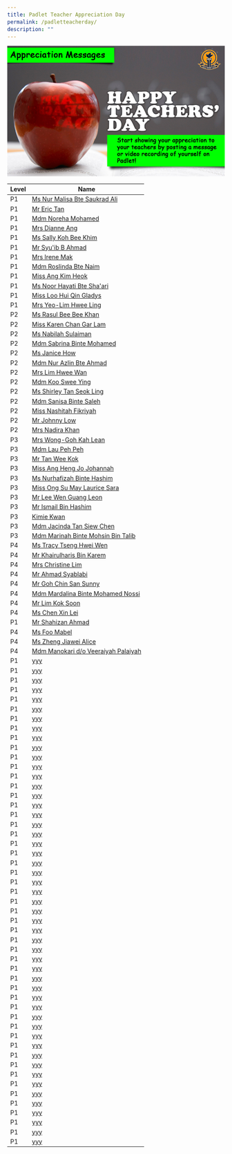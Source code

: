 ```yaml
---
title: Padlet Teacher Appreciation Day
permalink: /padletteacherday/
description: ""
---
```

![](/images/Random/2022teachersdaybanner2.jpg)


| Level | Name |
| -------- | -------- |
|P1|[Ms Nur Malisa Bte Saukrad Ali](https://dmps.padlet.org/kimie_kwan3/1618irw9gfsckj7x)|
|P1|[Mr Eric Tan](https://dmps.padlet.org/kimie_kwan3/fmsri3qui4mlcair)|
|P1|[Mdm Noreha Mohamed](https://dmps.padlet.org/kimie_kwan3/xybvc4kb460sk6y6)|
|P1|[Mrs Dianne Ang](https://dmps.padlet.org/kimie_kwan3/1cd381ej4wmjugcw)|
|P1|[Ms Sally Koh Bee Khim](https://dmps.padlet.org/kimie_kwan3/ncwhp3m9ytutwe6r)|
|P1|[Mr Syu'ib B Ahmad](https://dmps.padlet.org/kimie_kwan3/2yy7jxvsbdp5nl9t)|
|P1|[Mrs Irene Mak](https://dmps.padlet.org/kimie_kwan3/7oxklhpvksmm4cue)|
|P1|[Mdm Roslinda Bte Naim](https://dmps.padlet.org/kimie_kwan3/sloaexve49axjnws)|
|P1|[Miss Ang Kim Heok](https://dmps.padlet.org/kimie_kwan3/diozgq53nr63a3l3)|
|P1|[Ms Noor Hayati Bte Sha'ari](https://dmps.padlet.org/kimie_kwan3/edkuit9t884rkrg4)|
|P1|[Miss Loo Hui Qin Gladys](https://dmps.padlet.org/kimie_kwan3/51u1fvl50peleeah)|
|P1|[Mrs Yeo-Lim Hwee Ling](https://dmps.padlet.org/kimie_kwan3/dgxx9y2u6ilgu0qc)|
|P2|[Ms Rasul Bee Bee Khan](https://dmps.padlet.org/kimie_kwan3/g2k1q58l3tza62ae)|
|P2|[Miss Karen Chan Gar Lam](https://dmps.padlet.org/kimie_kwan3/zgp7qjtnpkdgjyg5)|
|P2|[Ms Nabilah Sulaiman](https://dmps.padlet.org/kimie_kwan3/8ztmuojyxdqz50ns)|
|P2|[Mdm Sabrina Binte Mohamed](https://dmps.padlet.org/kimie_kwan3/tdhqrdidj5szgivq)|
|P2|[Ms Janice How](https://dmps.padlet.org/kimie_kwan3/3u6ofcklbt6kwmsl)|
|P2|[Mdm Nur Azlin Bte Ahmad](https://dmps.padlet.org/kimie_kwan3/xh934ed7gcuy1vm1)|
|P2|[Mrs Lim Hwee Wan](https://dmps.padlet.org/kimie_kwan3/yydh3mdwi5q8m8f6)|
|P2|[Mdm Koo Swee Ying](https://dmps.padlet.org/kimie_kwan3/rwjq16mdfvo3wuis)|
|P2|[Ms Shirley Tan Seok Ling](https://dmps.padlet.org/kimie_kwan3/w2nujskzk37ioo8s)|
|P2|[Mdm Sanisa Binte Saleh](https://dmps.padlet.org/kimie_kwan3/2ub0blcgbxpv944i)|
|P2|[Miss Nashitah Fikriyah](https://dmps.padlet.org/kimie_kwan3/dmld9dqnqm7sk886)|
|P2|[Mr Johnny Low](https://dmps.padlet.org/kimie_kwan3/ws75hgzfghkoej4i)|
|P2|[Mrs Nadira Khan](https://dmps.padlet.org/khairulharis_karem1/34f0n5mbkz0fwjt8)|
|P3|[Mrs Wong-Goh Kah Lean](https://dmps.padlet.org/eileen_loo_yi_zhen2/xv8vchflmo5oj2qz)|
|P3|[Mdm Lau Peh Peh](https://dmps.padlet.org/eileen_loo_yi_zhen2/c6o4cs90mekvgbg3)|
|P3|[Mr Tan Wee Kok](https://dmps.padlet.org/eileen_loo_yi_zhen2/5u1iy7wyat1qq56c)|
|P3|[Miss Ang Heng Jo Johannah](https://dmps.padlet.org/eileen_loo_yi_zhen2/y5io7dvpq188t4gs)|
|P3|[Ms Nurhafizah Binte Hashim](https://dmps.padlet.org/eileen_loo_yi_zhen2/hzw1oy5tahi7n851)|
|P3|[Miss Ong Su May Laurice Sara](https://dmps.padlet.org/eileen_loo_yi_zhen2/1s906zjq6m5s1094)|
|P3|[Mr Lee Wen Guang Leon](https://dmps.padlet.org/eileen_loo_yi_zhen2/bw0c2rcxdaix8hw4)|
|P3|[Mr Ismail Bin Hashim](https://dmps.padlet.org/eileen_loo_yi_zhen2/ukxhsl6okiqxzq0q)|
|P3|[Kimie Kwan](https://dmps.padlet.org/khairulharis_karem1/lsx6tbzw9fx4lamc)|
|P3|[Mdm Jacinda Tan Siew Chen](https://dmps.padlet.org/eileen_loo_yi_zhen2/9563byw9kg8zciur)|
|P3|[Mdm Marinah Binte Mohsin Bin Talib](https://dmps.padlet.org/khairulharis_karem1/a4iwz34qnn9z74up)|
|P4|[Ms Tracy Tseng Hwei Wen](https://dmps.padlet.org/khairulharis_karem1/t0i1fdgoc3qxzcac)|
|P4|[Mr Khairulharis Bin Karem](https://dmps.padlet.org/khairulharis_karem1/tjtmwmps4rcou0r3)|
|P4|[Mrs Christine Lim](https://dmps.padlet.org/khairulharis_karem1/2wxq4kqnykez6xfh)|
|P4|[Mr Ahmad Syablabi](https://dmps.padlet.org/khairulharis_karem1/qdv2kms4gci6i0ph)|
|P4|[Mr Goh Chin San Sunny](https://dmps.padlet.org/khairulharis_karem1/mahyqkv58cnwu099)|
|P4|[Mdm Mardalina Binte Mohamed Nossi](https://dmps.padlet.org/khairulharis_karem1/ratutvanhkjezg6g)|
|P4|[Mr Lim Kok Soon](https://dmps.padlet.org/khairulharis_karem1/iveqkzjh2eiozlfu)|
|P4|[Ms Chen Xin Lei](https://dmps.padlet.org/khairulharis_karem1/68d3c25dkilgbr38)|
|P1|[Mr Shahizan Ahmad](https://dmps.padlet.org/khairulharis_karem1/j2nwib4wgs4caow9)|
|P4|[Ms Foo Mabel](https://dmps.padlet.org/khairulharis_karem1/iri3gfbct71biylq)|
|P4|[Ms Zheng Jiawei Alice](https://dmps.padlet.org/khairulharis_karem1/sf8tywcy1p5nogr0)|
|P4|[Mdm Manokari d/o Veeraiyah Palaiyah](https://dmps.padlet.org/khairulharis_karem1/l1diqe14wrz5sllr)|
|P1|[yyy](xxxx)|
|P1|[yyy](xxxx)|
|P1|[yyy](xxxx)|
|P1|[yyy](xxxx)|
|P1|[yyy](xxxx)|
|P1|[yyy](xxxx)|
|P1|[yyy](xxxx)|
|P1|[yyy](xxxx)|
|P1|[yyy](xxxx)|
|P1|[yyy](xxxx)|
|P1|[yyy](xxxx)|
|P1|[yyy](xxxx)|
|P1|[yyy](xxxx)|
|P1|[yyy](xxxx)|
|P1|[yyy](xxxx)|
|P1|[yyy](xxxx)|
|P1|[yyy](xxxx)|
|P1|[yyy](xxxx)|
|P1|[yyy](xxxx)|
|P1|[yyy](xxxx)|
|P1|[yyy](xxxx)|
|P1|[yyy](xxxx)|
|P1|[yyy](xxxx)|
|P1|[yyy](xxxx)|
|P1|[yyy](xxxx)|
|P1|[yyy](xxxx)|
|P1|[yyy](xxxx)|
|P1|[yyy](xxxx)|
|P1|[yyy](xxxx)|
|P1|[yyy](xxxx)|
|P1|[yyy](xxxx)|
|P1|[yyy](xxxx)|
|P1|[yyy](xxxx)|
|P1|[yyy](xxxx)|
|P1|[yyy](xxxx)|
|P1|[yyy](xxxx)|
|P1|[yyy](xxxx)|
|P1|[yyy](xxxx)|
|P1|[yyy](xxxx)|
|P1|[yyy](xxxx)|
|P1|[yyy](xxxx)|
|P1|[yyy](xxxx)|
|P1|[yyy](xxxx)|
|P1|[yyy](xxxx)|
|P1|[yyy](xxxx)|
|P1|[yyy](xxxx)|
|P1|[yyy](xxxx)|
|P1|[yyy](xxxx)|
|P1|[yyy](xxxx)|
|P1|[yyy](xxxx)|
|P1|[yyy](xxxx)|
